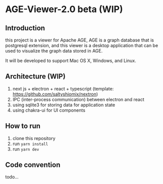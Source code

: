 # AGE-Viewer-2.0 beta (WIP)

## Introduction
this project is a viewer for Apache AGE,
AGE is a graph database that is postgresql extension, and this viewer is a desktop application that can be used to visualize the graph data stored in AGE.

It will be developed to support Mac OS X, Windows, and Linux.

## Architecture (WIP)
1. next js + electron + react + typescript (template: https://github.com/saltyshiomix/nextron) 
2. IPC (inter-process communication) between electron and react
3. using sqlite3 for storing data for application state
4. using chakra-ui for UI components

## How to run
1. clone this repository
2. run `yarn install`
3. run `yarn dev`

## Code convention
todo...

